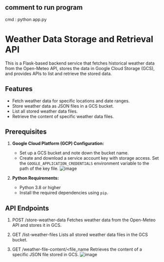 ## comment to run program
cmd : python app.py

# Weather Data Storage and Retrieval API

This is a Flask-based backend service that fetches historical weather data from the Open-Meteo API, stores the data in Google Cloud Storage (GCS), and provides APIs to list and retrieve the stored data.

## Features
- Fetch weather data for specific locations and date ranges.
- Store weather data as JSON files in a GCS bucket.
- List all stored weather data files.
- Retrieve the content of specific weather data files.

## Prerequisites
1. **Google Cloud Platform (GCP) Configuration:**
   - Set up a GCS bucket and note down the bucket name.
   - Create and download a service account key with storage access. Set the `GOOGLE_APPLICATION_CREDENTIALS` environment variable to the path of the key file.
![image](https://github.com/user-attachments/assets/d6eee4b0-b7d6-49a5-bd32-8284b137fe76)

2. **Python Requirements:**
   - Python 3.8 or higher
   - Install the required dependencies using `pip`.


## API Endpoints
1. POST /store-weather-data
Fetches weather data from the Open-Meteo API and stores it in GCS.

2. GET /list-weather-files
Lists all stored weather data files in the GCS bucket.

3. GET /weather-file-content/<file_name
Retrieves the content of a specific JSON file stored in GCS.
![image](https://github.com/user-attachments/assets/29be74cf-617c-4d48-ba12-f01d0b2e1deb)

